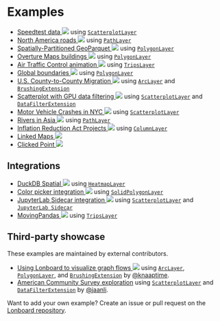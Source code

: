 # Examples

<div class="grid cards" markdown>

- [Speedtest data ![](../assets/scatterplot-layer-network-speeds.jpg)](../examples/internet-speeds) using [`ScatterplotLayer`](../api/layers/scatterplot-layer)
- [North America roads ![](../assets/path-layer-roads.jpg)](../examples/north-america-roads) using [`PathLayer`](../api/layers/path-layer)
- [Spatially-Partitioned GeoParquet ![](../assets/spatially-partitioned-geoparquet.jpg)](../examples/overture-geoparquet) using [`PolygonLayer`](../api/layers/polygon-layer)
- [Overture Maps buildings ![](../assets/overture.jpg)](../examples/overture-maps) using [`PolygonLayer`](../api/layers/polygon-layer)
- [Air Traffic Control animation ![](../assets/air-traffic-control.gif)](../examples/air-traffic-control) using [`TripsLayer`](../api/layers/trips-layer)
- [Global boundaries ![](../assets/boundaries.png)](../examples/global-boundaries) using [`PolygonLayer`](../api/layers/polygon-layer)
- [U.S. County-to-County Migration ![](../assets/arc-layer-migration-example.gif)](../examples/migration) using [`ArcLayer`](../api/layers/arc-layer) and [`BrushingExtension`](../api/layer-extensions/brushing-extension)
- [Scatterplot with GPU data filtering ![](../assets/data-filter-extension.gif)](../examples/data-filter-extension) using [`ScatterplotLayer`](../api/layers/scatterplot-layer) and [`DataFilterExtension`](../api/layer-extensions/data-filter-extension)
-  [Motor Vehicle Crashes in NYC ![](../assets/motor-vehicle-crashes-nyc.jpg)](../examples/map_challenge/1-points) using [`ScatterplotLayer`](../api/layers/scatterplot-layer)
-  [Rivers in Asia ![](../assets/rivers-asia.jpg)](../examples/map_challenge/6-asia/) using [`PathLayer`](../api/layers/path-layer)
-  [Inflation Reduction Act Projects ![](../assets/column-layer.jpg)](../examples/column-layer/) using [`ColumnLayer`](../api/layers/column-layer)
-  [Linked Maps ![](../assets/linked-maps.gif)](../examples/linked-maps/)
-  [Clicked Point ![](../assets/clicked-point.png)](../examples/clicked-point/)
</div>

## Integrations

<div class="grid cards" markdown>

-  [DuckDB Spatial ![](../assets/duckdb-heatmap.jpg)](../examples/duckdb) using [`HeatmapLayer`](../api/layers/heatmap-layer)
-  [Color picker integration ![](../assets/color-picker.jpg)](../examples/integrations/color-picker) using [`SolidPolygonLayer`](../api/layers/solid-polygon-layer)
-  [JupyterLab Sidecar integration ![](../assets/jupyter-sidecar.jpg)](../examples/integrations/sidecar/) using [`ScatterplotLayer`](../api/layers/scatterplot-layer) and [`JupyterLab Sidecar`](https://github.com/jupyter-widgets/jupyterlab-sidecar)
-  [MovingPandas ![](../assets/ais-movingpandas.gif)](../examples/ais-movingpandas) using [`TripsLayer`](../api/layers/trips-layer)


</div>

## Third-party showcase

These examples are maintained by external contributors.

<div class="grid cards" markdown>

- [Using Lonboard to visualize graph flows ![](../assets/longraph.jpg)](https://knaaptime.com/longraph/) using [`ArcLayer`](../api/layers/arc-layer), [`PolygonLayer`](../api/layers/polygon-layer), and [`BrushingExtension`](../api/layer-extensions/brushing-extension) by [@knaaptime](https://github.com/knaaptime).
- [American Community Survey exploration](https://github.com/jaanli/lonboard/blob/1af815ea586121dbbe0d8cae70f7814a642ad165/examples/american-community-survey.ipynb) using [`ScatterplotLayer`](../api/layers/scatterplot-layer) and [`DataFilterExtension`](../api/layer-extensions/data-filter-extension) by [@jaanli](https://github.com/jaanli).

</div>

Want to add your own example? Create an issue or pull request on the [Lonboard repository](https://github.com/developmentseed/lonboard).
